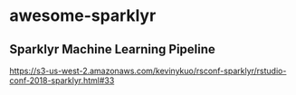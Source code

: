 # awesome-sparklyr


## Sparklyr Machine Learning Pipeline

https://s3-us-west-2.amazonaws.com/kevinykuo/rsconf-sparklyr/rstudio-conf-2018-sparklyr.html#33
